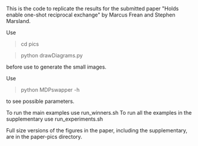 
This is the code to replicate the results for the submitted paper "Holds enable one-shot reciprocal exchange" by Marcus Frean and Stephen Marsland.

Use
> cd pics

> python drawDiagrams.py

before use to generate the small images.

Use
> python MDPswapper -h 

to see possible parameters. 

To run the main examples use run_winners.sh
To run all the examples in the supplementary use run_experiments.sh

Full size versions of the figures in the paper, including the supplementary, are in the paper-pics directory.
